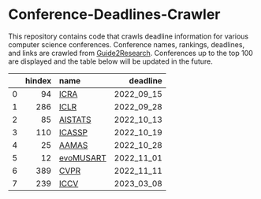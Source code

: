 # Conference-Deadlines-Crawler 

 This repository contains code that crawls deadline information for various computer science conferences. Conference names, rankings, deadlines, and links are crawled from [Guide2Research](https://www.guide2research.com/topconf/machine-learning). Conferences up to the top 100 are displayed and the table below will be updated in the future.

|    |   hindex | name                                                 |   deadline |
|---:|---------:|:-----------------------------------------------------|-----------:|
|  0 |       94 | [ICRA](https://www.icra2023.org/)                    | 2022_09_15 |
|  1 |      286 | [ICLR](https://iclr.cc/)                             | 2022_09_28 |
|  2 |       85 | [AISTATS](https://www.aistats.org/aistats2023/)      | 2022_10_13 |
|  3 |      110 | [ICASSP](https://2023.ieeeicassp.org/)               | 2022_10_19 |
|  4 |       25 | [AAMAS](https://aamas2023.soton.ac.uk/)              | 2022_10_28 |
|  5 |       12 | [evoMUSART](https://www.evostar.org/2023/evomusart/) | 2022_11_01 |
|  6 |      389 | [CVPR](http://cvpr2023.thecvf.com/)                  | 2022_11_11 |
|  7 |      239 | [ICCV](http://iccv2023.thecvf.com/)                  | 2023_03_08 |